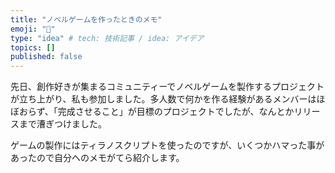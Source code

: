 ```yaml
---
title: "ノベルゲームを作ったときのメモ"
emoji: "🍣"
type: "idea" # tech: 技術記事 / idea: アイデア
topics: []
published: false
---
```


先日、創作好きが集まるコミュニティーでノベルゲームを製作するプロジェクトが立ち上がり、私も参加しました。多人数で何かを作る経験があるメンバーはほぼおらず、「完成させること」が目標のプロジェクトでしたが、なんとかリリースまで漕ぎつけました。

ゲームの製作にはティラノスクリプトを使ったのですが、いくつかハマった事があったので自分へのメモがてら紹介します。
